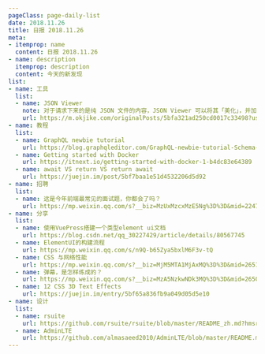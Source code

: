 ```yaml
---
pageClass: page-daily-list
date: 2018.11.26
title: 日报 2018.11.26
meta:
- itemprop: name
  content: 日报 2018.11.26
- name: description
  itemprop: description
  content: 今天的新发现
list:
- name: 工具
  list:
  - name: JSON Viewer
    note: 对于请求下来的是纯 JSON 文件的内容，JSON Viewer 可以将其「美化」，并加上语法高亮，这样就不用看 Chrome 原来没格式化的纯文本了
    url: https://m.okjike.com/originalPosts/5bfa321ad250cd0017c33498?username=BBF01865-F880-4977-B754-2F66F8A97692&share_distinct_id=1674d685817638-02eea7f2e63ca-7a7f3365-304704-1674d68581879f&share_depth=1
- name: 教程
  list:
  - name: GraphQL newbie tutorial
    url: https://blog.graphqleditor.com/GraphQL-newbie-tutorial-Schema-Definition-SDL/
  - name: Getting started with Docker
    url: https://itnext.io/getting-started-with-docker-1-b4dc83e64389
  - name: await VS return VS return await
    url: https://juejin.im/post/5bf7baa1e51d4532206d5d92
- name: 招聘
  list:
  - name: 这是今年前端最常见的面试题，你都会了吗？
    url: https://mp.weixin.qq.com/s?__biz=MzUxMzcxMzE5Ng%3D%3D&mid=2247489963&idx=1&sn=354edd85a4403e2c61d355f380504f0e#wechat_redirect
- name: 分享
  list:
  - name: 使用VuePress搭建一个类型element ui文档
    url: https://blog.csdn.net/qq_30227429/article/details/80567745
  - name: ElementUI的构建流程
    url: https://mp.weixin.qq.com/s/n9Q-b65Zya5bxlM6F3v-tQ
  - name: CSS 与网络性能
    url: https://mp.weixin.qq.com/s?__biz=MjM5MTA1MjAxMQ%3D%3D&mid=2651230525&idx=1&sn=99f1cd18de1593c4f602cfde5f6d29a7#wechat_redirect
  - name: 弹幕，是怎样练成的？
    url: https://mp.weixin.qq.com/s?__biz=MzA5NzkwNDk3MQ%3D%3D&mid=2650588573&idx=1&sn=c71d7b8d8da4e4eca07a1f1b94177eec#wechat_redirect
  - name: 12 CSS 3D Text Effects
    url: https://juejin.im/entry/5bf65a836fb9a049d05d5e10
- name: 设计
  list:
  - name: rsuite
    url: https://github.com/rsuite/rsuite/blob/master/README_zh.md?hmsr=toutiao.io&utm_medium=toutiao.io&utm_source=toutiao.io
  - name: AdminLTE
    url: https://github.com/almasaeed2010/AdminLTE/blob/master/README.md
---
```


<daily-list v-bind="$page.frontmatter"/>